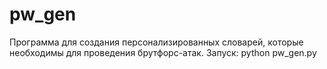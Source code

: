 # pw_gen
Программа для создания персонализированных словарей, которые необходимы для проведения брутфорс-атак.
Запуск:
python pw_gen.py
